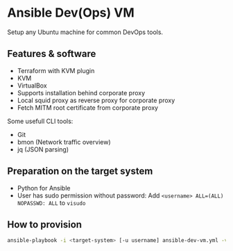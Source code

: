 # Ansible Dev(Ops) VM

Setup any Ubuntu machine for common DevOps tools.

## Features & software

- Terraform with KVM plugin
- KVM
- VirtualBox
- Supports installation behind corporate proxy
- Local squid proxy as reverse proxy for corporate proxy
- Fetch MITM root certificate from corporate proxy

Some usefull CLI tools:

- Git
- bmon (Network traffic overview)
- jq (JSON parsing)

## Preparation on the target system

- Python for Ansible
- User has sudo permission without password: Add `<username> ALL=(ALL) NOPASSWD: ALL` to `visudo`

## How to provision

```bash
ansible-playbook -i <target-system> [-u username] ansible-dev-vm.yml -v
```

